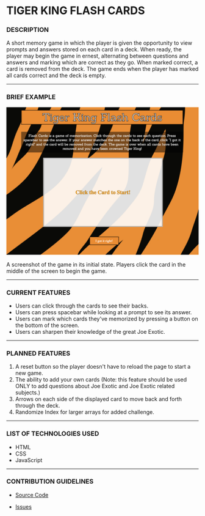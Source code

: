 # TIGER KING FLASH CARDS

### DESCRIPTION

A short memory game in which the player is given the opportunity to view prompts and answers stored on each card in a deck. When ready, the player may begin the game in ernest, alternating between questions and answers and marking which are correct as they go. When marked correct, a card is removed from the deck. The game ends when the player has marked all cards correct and the deck is empty.

---

### BRIEF EXAMPLE

![game screenshot](imgs/screenshot.png)

A screenshot of the game in its initial state. Players click the card in the middle of the screen to begin the game.

---

### CURRENT FEATURES

- Users can click through the cards to see their backs.
- Users can press spacebar while looking at a prompt to see its answer.
- Users can mark which cards they've memorized by pressing a button on the bottom of the screen.
- Users can sharpen their knowledge of the great Joe Exotic.

---

### PLANNED FEATURES

1. A reset button so the player doesn't have to reload the page to start a new game.
2. The ability to add your own cards (Note: this feature should be used ONLY to add questions about Joe Exotic and Joe Exotic related subjects.)
3. Arrows on each side of the displayed card to move back and forth through the deck.
4. Randomize Index for larger arrays for added challenge.

---

### LIST OF TECHNOLOGIES USED

- HTML
- CSS
- JavaScript

---

### CONTRIBUTION GUIDELINES

- [Source Code](https://github.com/bguayante/SEIR_Project1)

- [Issues](https://github.com/bguayante/SEIR_Project1/issues)
